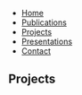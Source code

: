---
---

<html>

<head>
	<title>Ali Afroozeh</title>
	<script src="https://ajax.googleapis.com/ajax/libs/jquery/1.11.2/jquery.min.js"/></script>
	<script src="https://maxcdn.bootstrapcdn.com/bootstrap/3.3.2/js/bootstrap.min.js"></script>
	<link rel="stylesheet" href="http://maxcdn.bootstrapcdn.com/bootstrap/3.2.0/css/bootstrap.min.css">
	<link rel="stylesheet" href="style.css"/>
	<link rel="stylesheet" href="page.css"/>
</head>

<body class="markdown-body"  markdown='1'>

<div id="navcontainer">
<ul id="navlist">
<li><a href="{{ site.baseurl }}/index.html">Home</a></li>
<li><a href="{{ site.baseurl }}/publications.html">Publications</a></li>
<li><a href="{{ site.baseurl }}/projects.html">Projects</a></li>
<li><a href="{{ site.baseurl }}/presentations.html">Presentations</a></li>
<li><a href="{{ site.baseurl }}/contact.html">Contact</a></li>
</ul>
</div>

## Projects
